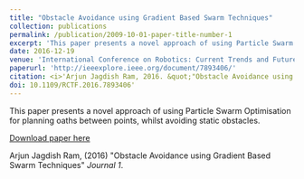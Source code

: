 ```yaml
---
title: "Obstacle Avoidance using Gradient Based Swarm Techniques"
collection: publications
permalink: /publication/2009-10-01-paper-title-number-1
excerpt: 'This paper presents a novel approach of using Particle Swarm Optimisation for planning oaths between points, whilst avoiding static obstacles.'
date: 2016-12-19
venue: 'International Conference on Robotics: Current Trends and Future Challenges, Thanjavur, Tamil Nadu, India'
paperurl: 'http://ieeexplore.ieee.org/document/7893406/'
citation: <i>'Arjun Jagdish Ram, 2016. &quot;"Obstacle Avoidance using Gradient Based Swarm Techniques"</i> &quot; <i>in the Proceedings of the International Conference on Robotics: Current Trends and Future Challenges, Thanjavur, Tamil Nadu, India</i>. 
doi: 10.1109/RCTF.2016.7893406'
---
```

This paper presents a novel approach of using Particle Swarm Optimisation for planning oaths between points, whilst avoiding static obstacles.

[Download paper here](http://ieeexplore.ieee.org/document/7893406/)

Arjun Jagdish Ram, (2016) "Obstacle Avoidance using Gradient Based Swarm Techniques" <i>Journal 1</i>.
